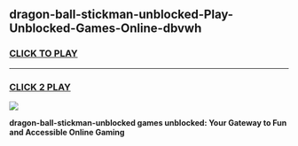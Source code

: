 
## dragon-ball-stickman-unblocked-Play-Unblocked-Games-Online-dbvwh
<h3>
<a href="https://premium76.site?title=dragon-ball-stickman-unblocked&ref=25A">CLICK TO PLAY</a></h3>
<hr>

<h3>
<a href="https://premium76.site?title=dragon-ball-stickman-unblocked&ref=25A">CLICK 2 PLAY</a>
  
</h3>

<a href="https://premium76.site?title=dragon-ball-stickman-unblocked&ref=25A"><img src="https://clearcache.store/games.png"></a>


**dragon-ball-stickman-unblocked games unblocked: Your Gateway to Fun and Accessible Online Gaming**
